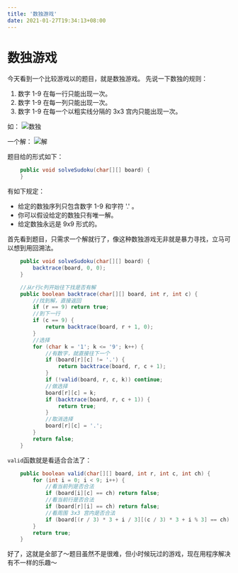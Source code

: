 ```yaml
---
title: '数独游戏'
date: 2021-01-27T19:34:13+08:00
---
```


# 数独游戏

今天看到一个比较游戏以的题目，就是数独游戏。
先说一下数独的规则：

1. 数字 1-9 在每一行只能出现一次。
2. 数字 1-9 在每一列只能出现一次。
3. 数字 1-9 在每一个以粗实线分隔的 3x3 宫内只能出现一次。

如：
![数独](https://pic.ioiox.com/images/2021/01/27/25db85a5b81f4b2babf17f432a406328.png)

一个解：
![解](https://pic.ioiox.com/images/2021/01/27/2b82a99b064eceb88539336617c56de7.png)

题目给的形式如下：

```java
    public void solveSudoku(char[][] board) {
    }
```

有如下规定：

- 给定的数独序列只包含数字 1-9 和字符 '.' 。
- 你可以假设给定的数独只有唯一解。
- 给定数独永远是 9x9 形式的。

首先看到题目，只需求一个解就行了，像这种数独游戏无非就是暴力寻找，立马可以想到用回溯法。

```java
    public void solveSudoku(char[][] board) {
        backtrace(board, 0, 0);
    }

    //从r行c列开始往下找是否有解
    public boolean backtrace(char[][] board, int r, int c) {
        //找到解，直接返回
        if (r == 9) return true;
        //到下一行
        if (c == 9) {
            return backtrace(board, r + 1, 0);
        }
        //选择
        for (char k = '1'; k <= '9'; k++) {
            //有数字，就直接往下一个
            if (board[r][c] != '.') {
                return backtrace(board, r, c + 1);
            }
            if (!valid(board, r, c, k)) continue;
            //做选择
            board[r][c] = k;
            if (backtrace(board, r, c + 1)) {
                return true;
            }
            //取消选择
            board[r][c] = '.';
        }
        return false;
    }
```

`valid`函数就是看适合合法了：

```java
    public boolean valid(char[][] board, int r, int c, int ch) {
        for (int i = 0; i < 9; i++) {
            //看当前列是否合法
            if (board[i][c] == ch) return false;
            //看当前行是否合法
            if (board[r][i] == ch) return false;
            //看周围 3x3 宫内是否合法
            if (board[(r / 3) * 3 + i / 3][(c / 3) * 3 + i % 3] == ch) return false;
        }
        return true;
    }
```

好了，这就是全部了～题目虽然不是很难，但小时候玩过的游戏，现在用程序解决有不一样的乐趣～
